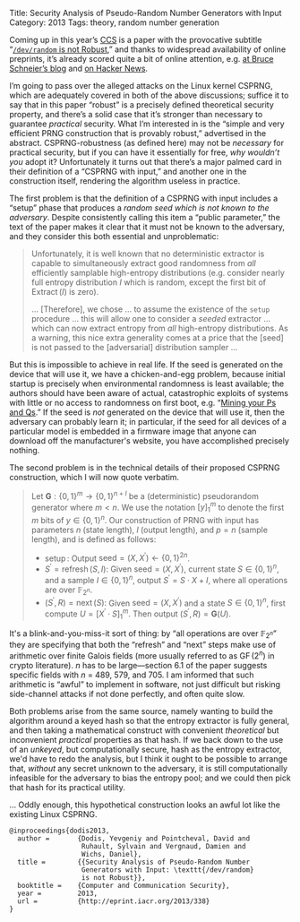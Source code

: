 Title: Security Analysis of Pseudo-Random Number Generators with Input
Category: 2013
Tags: theory, random number generation

Coming up in this year’s [CCS](http://www.sigsac.org/ccs/CCS2013/) is
a paper with the provocative subtitle “[`/dev/random` is not
Robust](http://eprint.iacr.org/2013/338),” and thanks to widespread
availability of online preprints, it’s already scored quite a bit of
online attention, e.g. [at Bruce Schneier’s
blog](https://www.schneier.com/blog/archives/2013/10/insecurities_in.html)
and [on Hacker News](https://news.ycombinator.com/item?id=6548893).

I’m going to pass over the alleged attacks on the Linux kernel CSPRNG,
which are adequately covered in both of the above discussions; suffice
it to say that in this paper “robust” is a precisely defined
theoretical security property, and there’s a solid case that it’s
stronger than necessary to guarantee _practical_ security.  What I’m
interested in is the “simple and very efficient PRNG construction that
is provably robust,” advertised in the abstract.  CSPRNG-robustness
(as defined here) may not be _necessary_ for practical security, but
if you can have it essentially for free, _why wouldn’t you_ adopt it?
Unfortunately it turns out that there’s a major palmed card in their
definition of a “CSPRNG with input,” and another one in the
construction itself, rendering the algorithm useless in practice.

The first problem is that the definition of a CSPRNG with input
includes a “setup” phase that produces a _random seed which is not
known to the adversary_.  Despite consistently calling this item a
“public parameter,” the text of the paper makes it clear that it must
not be known to the adversary, and they consider this both essential
and unproblematic:

> Unfortunately, it is well known that no deterministic extractor is
> capable to simultaneously extract good randomness from _all_
> efficiently samplable high-entropy distributions (e.g. consider
> nearly full entropy distribution $I$ which is random, except the
> first bit of $\operatorname{Extract}(I)$ is zero).
>
> ... [Therefore], we chose ... to assume the existence of the `setup`
> procedure ... this will allow one to consider a *seeded* extractor
> ... which can now extract entropy from _all_ high-entropy
> distributions.  As a warning, this nice extra generality comes at a
> price that the [seed] is not passed to the [adversarial]
> distribution sampler ...

But this is impossible to achieve in real life. If the seed is
generated on the device that will use it, we have a chicken-and-egg
problem, because initial startup is precisely when environmental
randomness is least available; the authors should have been aware of
actual, catastrophic exploits of systems with little or no access to
randomness on first boot,
e.g. “[Mining your Ps and Qs](https://www.factorable.net/paper.html).”
If the seed is _not_ generated on the device that will use it, then
the adversary can probably learn it; in particular, if the seed for
all devices of a particular model is embedded in a firmware image that
anyone can download off the manufacturer's website, you have
accomplished precisely nothing.

The second problem is in the technical details of their proposed
CSPRNG construction, which I will now quote verbatim.

> Let $\mathbf{G}: \{0,1\}^m \to \{0,1\}^{n+l}$ be a (deterministic)
> pseudorandom generator where $m < n$. We use the notation $[y]_1^m$
> to denote the first $m$ bits of $y \in \{0,1\}^n$. Our construction
> of PRNG with input has parameters $n$ (state length), $l$ (output
> length), and $p = n$ (sample length), and is defined as follows:
>
> * $\operatorname{setup}:$ Output
>   $\text{seed} = (X, X^\prime)\leftarrow\{0,1\}^{2n}$.
> * $S^\prime = \operatorname{refresh}(S,I):$ Given
>   $\text{seed} = (X, X^\prime)$,
>   current state $S \in \{0,1\}^n$, and a sample $I \in \{0,1\}^n$,
>   output $S^\prime = S \cdot X + I$, where all operations are over
>   $\mathbb{F}_{2^n}$.
> * $(S^\prime, R) = \operatorname{next}(S):$ Given
>   $\text{seed} = (X, X^\prime)$
>   and a state $S \in \{0,1\}^n$, first compute $U = [X^\prime \cdot S]_1^m$.
>   Then output $(S^\prime, R) = \mathbf{G}(U)$.

It's a blink-and-you-miss-it sort of thing: by “all operations are
over $\mathbb{F}_{2^n}$” they are specifying that both the “refresh”
and “next” steps make use of arithmetic over finite Galois fields
(more usually referred to as $\operatorname{GF}(2^n)$ in crypto
literature).  $n$ has to be large—section 6.1 of the paper suggests
specific fields with $n$ = 489, 579, and 705. I am informed that such
arithmetic is “awful” to implement in software, not just difficult but
risking side-channel attacks if not done perfectly, and often quite
slow.

Both problems arise from the same source, namely wanting to build the
algorithm around a keyed hash so that the entropy extractor is fully
general, and then taking a mathematical construct with convenient
*theoretical* but inconvenient *practical* properties as that hash.
If we back down to the use of an *unkeyed*, but computationally
secure, hash as the entropy extractor, we'd have to redo the analysis,
but I think it ought to be possible to arrange that, *without* any
secret unknown to the adversary, it is still computationally
infeasible for the adversary to bias the entropy pool; and we could
then pick that hash for its practical utility.

... Oddly enough, this hypothetical construction looks an awful lot
like the existing Linux CSPRNG.

~~~~ {.bibtex}
@inproceedings{dodis2013,
  author =       {Dodis, Yevgeniy and Pointcheval, David and
                  Ruhault, Sylvain and Vergnaud, Damien and
                  Wichs, Daniel},
  title =        {{Security Analysis of Pseudo-Random Number
                  Generators with Input: \texttt{/dev/random}
                  is not Robust}},
  booktitle =    {Computer and Communication Security},
  year =         2013,
  url =          {http://eprint.iacr.org/2013/338}
}
~~~~
